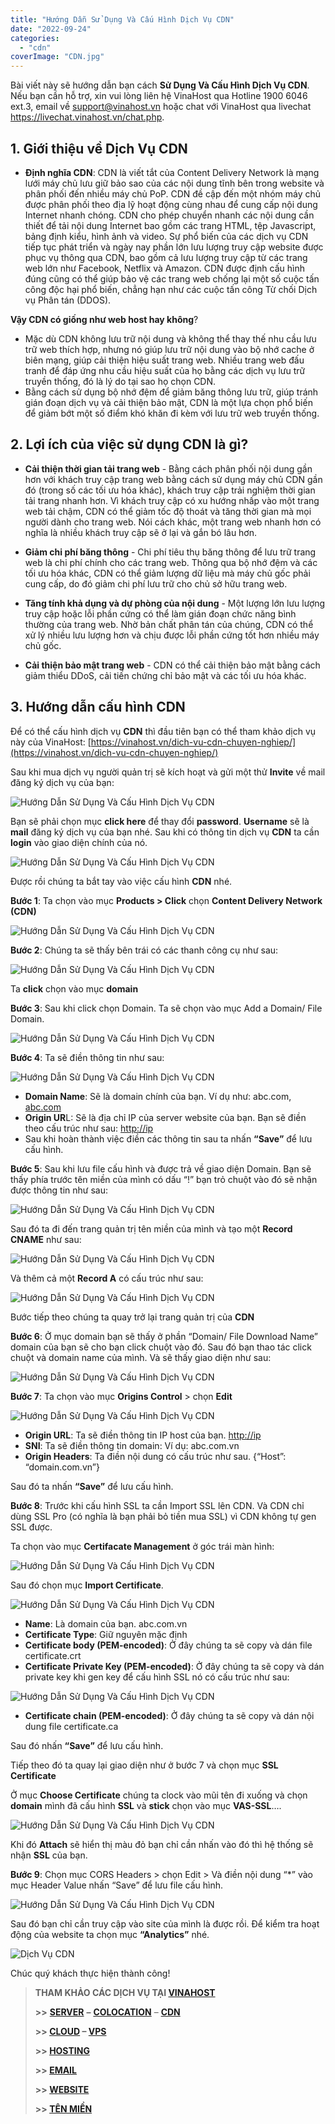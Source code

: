 ```yaml
---
title: "Hướng Dẫn Sử Dụng Và Cấu Hình Dịch Vụ CDN"
date: "2022-09-24"
categories: 
  - "cdn"
coverImage: "CDN.jpg"
---
```


Bài viết này sẽ hướng dẫn bạn cách **Sử Dụng Và Cấu Hình Dịch Vụ CDN**. Nếu bạn cần hỗ trợ, xin vui lòng liên hệ VinaHost qua Hotline 1900 6046 ext.3, email về support@vinahost.vn hoặc chat với VinaHost qua livechat https://livechat.vinahost.vn/chat.php.

## 1\. Giới thiệu về Dịch Vụ CDN

- **Định nghĩa CDN**: CDN là viết tắt của Content Delivery Network là mạng lưới máy chủ lưu giữ bảo sao của các nội dung tĩnh bên trong website và phân phối đến nhiều máy chủ PoP. CDN đề cập đến một nhóm máy chủ được phân phối theo địa lỹ hoạt động cùng nhau để cung cấp nội dung Internet nhanh chóng. CDN cho phép chuyển nhanh các nội dung cần thiết để tải nội dung Internet bao gồm các trang HTML, tệp Javascript, bảng định kiểu, hình ảnh và video. Sự phổ biến của các dịch vụ CDN tiếp tục phát triển và ngày nay phần lớn lưu lượng truy cập website được phục vụ thông qua CDN, bao gồm cả lưu lượng truy cập từ các trang web lớn như Facebook, Netflix và Amazon. CDN được định cấu hình đúng cũng có thể giúp bảo vệ các trang web chống lại một số cuộc tấn công độc hại phổ biến, chẳng hạn như các cuộc tấn công Từ chối Dịch vụ Phân tán (DDOS).

**Vậy CDN có giống như web host hay không**?

- Mặc dù CDN không lưu trữ nội dung và không thể thay thế nhu cầu lưu trữ web thích hợp, nhưng nó giúp lưu trữ nội dung vào bộ nhớ cache ở biên mạng, giúp cải thiện hiệu suất trang web. Nhiều trang web đấu tranh để đáp ứng nhu cầu hiệu suất của họ bằng các dịch vụ lưu trữ truyền thống, đó là lý do tại sao họ chọn CDN.
- Bằng cách sử dụng bộ nhớ đệm để giảm băng thông lưu trữ, giúp tránh gián đoạn dịch vụ và cải thiện bảo mật, CDN là một lựa chọn phổ biến để giảm bớt một số điểm khó khăn đi kèm với lưu trữ web truyền thống.

## **2\. Lợi ích của việc sử dụng CDN là gì?**

- **Cải thiện thời gian tải trang web** - Bằng cách phân phối nội dung gần hơn với khách truy cập trang web bằng cách sử dụng máy chủ CDN gần đó (trong số các tối ưu hóa khác), khách truy cập trải nghiệm thời gian tải trang nhanh hơn. Vì khách truy cập có xu hướng nhấp vào một trang web tải chậm, CDN có thể giảm tốc độ thoát và tăng thời gian mà mọi người dành cho trang web. Nói cách khác, một trang web nhanh hơn có nghĩa là nhiều khách truy cập sẽ ở lại và gắn bó lâu hơn.

- **Giảm chi phí băng thông** - Chi phí tiêu thụ băng thông để lưu trữ trang web là chi phí chính cho các trang web. Thông qua bộ nhớ đệm và các tối ưu hóa khác, CDN có thể giảm lượng dữ liệu mà máy chủ gốc phải cung cấp, do đó giảm chi phí lưu trữ cho chủ sở hữu trang web.

- **Tăng tính khả dụng và dự phòng của nội dung** - Một lượng lớn lưu lượng truy cập hoặc lỗi phần cứng có thể làm gián đoạn chức năng bình thường của trang web. Nhờ bản chất phân tán của chúng, CDN có thể xử lý nhiều lưu lượng hơn và chịu được lỗi phần cứng tốt hơn nhiều máy chủ gốc.

- **Cải thiện bảo mật trang web** - CDN có thể cải thiện bảo mật bằng cách giảm thiểu DDoS, cải tiến chứng chỉ bảo mật và các tối ưu hóa khác.

## 3\. Hướng dẫn cấu hình CDN

Để có thể cấu hình dịch vụ **CDN** thì đầu tiên bạn có thể tham khảo dịch vụ này của VinaHost: [https://vinahost.vn/dich-vu-cdn-chuyen-nghiep/](https://vinahost.vn/dich-vu-cdn-chuyen-nghiep/)

Sau khi mua dịch vụ người quản trị sẽ kích hoạt và gửi một thử **Invite** về mail đăng ký dịch vụ của bạn:

![Hướng Dẫn Sử Dụng Và Cấu Hình Dịch Vụ CDN](images/su-dung-va-cau-hinh-dich-vu-cdn-1.png)

Bạn sẽ phải chọn mục **click here** để thay đổi **password**. **Username** sẽ là **mail** đăng ký dịch vụ của bạn nhé. Sau khi có thông tin dịch vụ **CDN** ta cần **login** vào giao diện chính của nó.

![Hướng Dẫn Sử Dụng Và Cấu Hình Dịch Vụ CDN](images/su-dung-va-cau-hinh-dich-vu-cdn-2.png)

Được rồi chúng ta bắt tay vào việc cấu hình **CDN** nhé.

**Bước 1**: Ta chọn vào mục **Products > Click** chọn **Content Delivery Network (CDN)**

![Hướng Dẫn Sử Dụng Và Cấu Hình Dịch Vụ CDN](images/su-dung-va-cau-hinh-dich-vu-cdn-3.png)

**Bước 2**: Chúng ta sẽ thấy bên trái có các thanh công cụ như sau:

![Hướng Dẫn Sử Dụng Và Cấu Hình Dịch Vụ CDN](images/su-dung-va-cau-hinh-dich-vu-cdn-4.png)

Ta **click** chọn vào mục **domain**

**Bước 3**: Sau khi click chọn Domain. Ta sẽ chọn vào mục Add a Domain/ File Domain.

![Hướng Dẫn Sử Dụng Và Cấu Hình Dịch Vụ CDN](images/su-dung-va-cau-hinh-dich-vu-cdn-5.png)

**Bước 4**: Ta sẽ điền thông tin như sau:

![Hướng Dẫn Sử Dụng Và Cấu Hình Dịch Vụ CDN](images/su-dung-va-cau-hinh-dich-vu-cdn-6.png)

- **Domain Name**: Sẽ là domain chính của bạn. Ví dụ như: abc.com, [abc.com](http://www.abc.com)
- **Origin UR**L: Sẽ là địa chỉ IP của server website của bạn. Bạn sẽ điền theo cấu trúc như sau: [http://ip](http://ip)
- Sau khi hoàn thành việc điền các thông tin sau ta nhấn **“Save”** để lưu cấu hình.

**Bước 5**: Sau khi lưu file cấu hình và được trả về giao diện Domain. Bạn sẽ thấy phía trước tên miền của mình có dấu “!” bạn trỏ chuột vào đó sẽ nhận được thông tin như sau:

![Hướng Dẫn Sử Dụng Và Cấu Hình Dịch Vụ CDN](images/su-dung-va-cau-hinh-dich-vu-cdn-7.png)

Sau đó ta đi đến trang quản trị tên miền của mình và tạo một **Record CNAME** như sau:

![Hướng Dẫn Sử Dụng Và Cấu Hình Dịch Vụ CDN](images/su-dung-va-cau-hinh-dich-vu-cdn-8.png)

Và thêm cả một **Record A** có cấu trúc như sau:

![Hướng Dẫn Sử Dụng Và Cấu Hình Dịch Vụ CDN](images/su-dung-va-cau-hinh-dich-vu-cdn-9.png)

Bước tiếp theo chúng ta quay trở lại trang quản trị của **CDN**

**Bước 6**: Ở mục domain bạn sẽ thấy ở phần “Domain/ File Download Name” domain của bạn sẽ cho bạn click chuột vào đó. Sau đó bạn thao tác click chuột và domain name của mình. Và sẽ thấy giao diện như sau:

![Hướng Dẫn Sử Dụng Và Cấu Hình Dịch Vụ CDN](images/su-dung-va-cau-hinh-dich-vu-cdn-10.png)

**Bước 7**: Ta chọn vào mục **Origins Control** > chọn **Edit**

![Hướng Dẫn Sử Dụng Và Cấu Hình Dịch Vụ CDN](images/su-dung-va-cau-hinh-dich-vu-cdn-11.png)

- **Origin URL**: Ta sẽ điền thông tin IP host của bạn. [http://ip](http://ip)
- **SNI**: Ta sẽ điền thông tin domain: Ví dụ: abc.com.vn
- **Origin Headers**: Ta điền nội dung có cấu trúc như sau. {“Host”: “domain.com.vn”}

Sau đó ta nhấn **“Save”** để lưu cấu hình.

**Bước 8**: Trước khi cấu hình SSL ta cần Import SSL lên CDN. Và CDN chỉ dùng SSL Pro (có nghĩa là bạn phải bỏ tiền mua SSL) vì CDN không tự gen SSL được.

Ta chọn vào mục **Certifacate Management** ở góc trái màn hình:

![Hướng Dẫn Sử Dụng Và Cấu Hình Dịch Vụ CDN](images/su-dung-va-cau-hinh-dich-vu-cdn-12.png)

Sau đó chọn mục **Import Certificate**.

![Hướng Dẫn Sử Dụng Và Cấu Hình Dịch Vụ CDN](images/su-dung-va-cau-hinh-dich-vu-cdn-13.png)

- **Name**: Là domain của bạn. abc.com.vn
- **Certificate Type**: Giữ nguyên mặc định
- **Certificate body (PEM-encoded)**: Ở đây chúng ta sẽ copy và dán file certificate.crt
- **Certificate Private Key (PEM-encoded)**: Ở đây chúng ta sẽ copy và dán private key khi gen key để cấu hình SSL nó có cấu trúc như sau:

![Hướng Dẫn Sử Dụng Và Cấu Hình Dịch Vụ CDN](images/su-dung-va-cau-hinh-dich-vu-cdn-14.png)

- **Certificate chain (PEM-encoded)**: Ở đây chúng ta sẽ copy và dán nội dung file certificate.ca

Sau đó nhấn **“Save”** để lưu cấu hình.

Tiếp theo đó ta quay lại giao diện như ở bước 7 và chọn mục **SSL Certificate**

Ở mục **Choose Certificate** chúng ta clock vào mũi tên đi xuống và chọn **domain** mình đã cấu hình **SSL** và **stick** chọn vào mục **VAS-SSL**….

![Hướng Dẫn Sử Dụng Và Cấu Hình Dịch Vụ CDN](images/su-dung-va-cau-hinh-dich-vu-cdn-15.png)

Khi đó **Attach** sẽ hiển thị màu đỏ bạn chỉ cần nhấn vào đó thì hệ thống sẽ nhận **SSL** của bạn.

**Bước 9**: Chọn mục CORS Headers > chọn Edit > Và điền nội dung “\*” vào mục Header Value nhấn “Save” để lưu file cấu hình.

![Hướng Dẫn Sử Dụng Và Cấu Hình Dịch Vụ CDN](images/su-dung-va-cau-hinh-dich-vu-cdn-16.png)

Sau đó bạn chỉ cần truy cập vào site của mình là được rồi. Để kiểm tra hoạt động của website ta chọn mục **“Analytics”** nhé.

![Dịch Vụ CDN](images/su-dung-va-cau-hinh-dich-vu-cdn-17.png)

Chúc quý khách thực hiện thành công!

> **THAM KHẢO CÁC DỊCH VỤ TẠI [VINAHOST](https://vinahost.vn/)**
> 
> **\>>** [**SERVER**](https://vinahost.vn/thue-may-chu-rieng/) **–** [**COLOCATION**](https://vinahost.vn/colocation.html) – [**CDN**](https://vinahost.vn/dich-vu-cdn-chuyen-nghiep)
> 
> **\>> [CLOUD](https://vinahost.vn/cloud-server-gia-re/) – [VPS](https://vinahost.vn/vps-ssd-chuyen-nghiep/)**
> 
> **\>> [HOSTING](https://vinahost.vn/wordpress-hosting)**
> 
> **\>> [EMAIL](https://vinahost.vn/email-hosting)**
> 
> **\>> [WEBSITE](http://vinawebsite.vn/)**
> 
> **\>> [TÊN MIỀN](https://vinahost.vn/ten-mien-gia-re/)**
